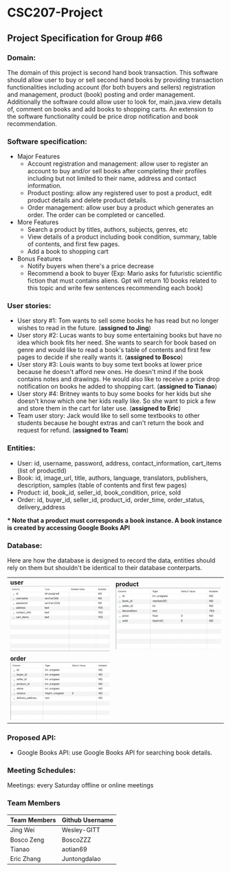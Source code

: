 # CSC207-Project

## Project Specification for Group #66

### Domain:
The domain of this project is second hand book transaction. This software should allow user to buy or sell second hand books by providing transaction functionalities including account (for both buyers and sellers) registration and management, product (book) posting and order management. Additionally the software could allow user to look for, main.java.view details of, comment on books and add books to shopping carts. An extension to the software functionality could be price drop notification and book recommendation.

### Software specification:
+ Major Features
  - Account registration and management: allow user to register an account to buy and/or sell books after completing their profiles including but not limited to their name, address and contact information.
  - Product posting: allow any registered user to post a product, edit product details and delete product details.
  - Order management: allow user buy a product which generates an order. The order can be completed or cancelled.
+ More Features
  - Search a product by titles, authors, subjects, genres, etc
  - View details of a product including book condition, summary, table of contents, and first few pages.
  - Add a book to shopping cart
+ Bonus Features
  - Notify buyers when there's a price decrease
  - Recommend a book to buyer (Exp: Mario asks for futuristic scientific fiction that must contains aliens. Gpt will return 10 books related to this topic and write few sentences recommending each book)

### User stories:
- User story #1: Tom wants to sell some books he has read but no longer wishes to read in the future. (**assigned to Jing**)
- User story #2: Lucas wants to buy some entertaining books but have no idea which book fits her need. She wants to search for book  based on genre and would like to read a book's table of contents and first few pages to decide if she really wants it. (**assigned to Bosco**)
- User story #3: Louis wants to buy some text books at lower price because he doesn't afford new ones. He doesn't mind if the book contains notes and drawings. He would also like to receive a price drop notification on books he added to shopping cart. (**assigned to Tianao**)
- User story #4: Britney wants to buy some books for her kids but she doesn't know which one her kids really like. So she want to pick a few and store them in the cart for later use. (**assigned to Eric**)
- Team user story: Jack would like to sell some textbooks to other students because he bought extras and can't return the book and request for refund. (**assigned to Team**)
### Entities:
- User: id, username, password, address, contact_information, cart_items (list of productId)
- Book: id, image_url, title, authors, language, translators, publishers, description, samples (table of contents and first few pages)
- Product: id, book_id, seller_id, book_condition, price, sold
- Order: id, buyer_id, seller_id, product_id, order_time, order_status, delivery_address

**\* Note that a product must corresponds a book instance. A book instance is created by accessing Google Books API**

### Database:
Here are how the database is designed to record the data, entities should rely on them but shouldn't be identical to their database conterparts.


|                                                        |                                                              |
|--------------------------------------------------------|--------------------------------------------------------------|
| <strong>user</strong> <br/> ![user](image/user.png)    | <strong>product</strong> <br/> ![product](image/product.png) |
| <strong>order</strong> <br/> ![order](image/order.png) |                                                              |

### Proposed API:
- Google Books API: use Google Books API for searching book details.

### Meeting Schedules:
Meetings: every Saturday offline or online meetings

### Team Members
| Team Members | Github Username |
|--------------|-----------------|
| Jing Wei     | Wesley-GITT     |
| Bosco Zeng   | BoscoZZZ        |
| Tianao       | aotian69        |
| Eric Zhang   | Juntongdalao    |
